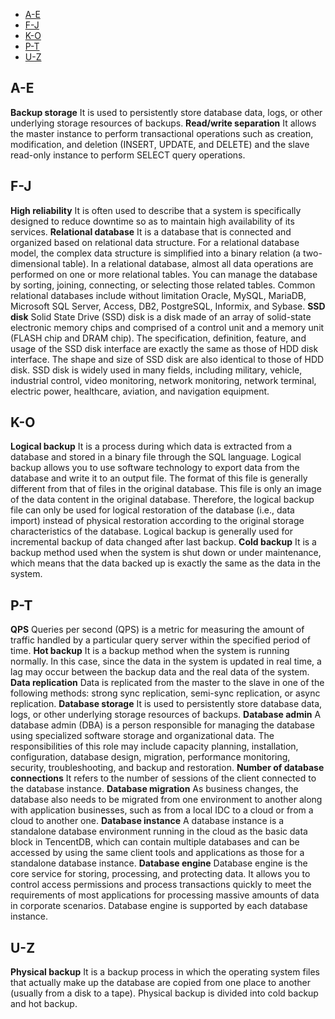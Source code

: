 <div class="tab_list">
<ul>
    <li><a href="#A-E">A-E</a></li>
    <li><a href="#F-J">F-J</a></li>
    <li><a href="#K-O">K-O</a></li>
    <li><a href="#P-T">P-T</a></li>
    <li><a href="#U-Z">U-Z</a></li>
</ul>
</div>

<span id="A-E"></span>
## A-E 
**Backup storage**
It is used to persistently store database data, logs, or other underlying storage resources of backups.
**Read/write separation**
It allows the master instance to perform transactional operations such as creation, modification, and deletion (INSERT, UPDATE, and DELETE) and the slave read-only instance to perform SELECT query operations.

<span id="F-J"></span>
## F-J 
**High reliability**
It is often used to describe that a system is specifically designed to reduce downtime so as to maintain high availability of its services.
**Relational database**
It is a database that is connected and organized based on relational data structure. For a relational database model, the complex data structure is simplified into a binary relation (a two-dimensional table). In a relational database, almost all data operations are performed on one or more relational tables. You can manage the database by sorting, joining, connecting, or selecting those related tables. Common relational databases include without limitation Oracle, MySQL, MariaDB, Microsoft SQL Server, Access, DB2, PostgreSQL, Informix, and Sybase.
**SSD disk**
Solid State Drive (SSD) disk is a disk made of an array of solid-state electronic memory chips and comprised of a control unit and a memory unit (FLASH chip and DRAM chip). The specification, definition, feature, and usage of the SSD disk interface are exactly the same as those of HDD disk interface. The shape and size of SSD disk are also identical to those of HDD disk. SSD disk is widely used in many fields, including military, vehicle, industrial control, video monitoring, network monitoring, network terminal, electric power, healthcare, aviation, and navigation equipment.

<span id="K-O"></span>
## K-O 
**Logical backup**
It is a process during which data is extracted from a database and stored in a binary file through the SQL language. Logical backup allows you to use software technology to export data from the database and write it to an output file. The format of this file is generally different from that of files in the original database. This file is only an image of the data content in the original database. Therefore, the logical backup file can only be used for logical restoration of the database (i.e., data import) instead of physical restoration according to the original storage characteristics of the database. Logical backup is generally used for incremental backup of data changed after last backup.
**Cold backup**
It is a backup method used when the system is shut down or under maintenance, which means that the data backed up is exactly the same as the data in the system.

<span id="P-T"></span>
## P-T 
**QPS**
Queries per second (QPS) is a metric for measuring the amount of traffic handled by a particular query server within the specified period of time. 
**Hot backup**
It is a backup method when the system is running normally. In this case, since the data in the system is updated in real time, a lag may occur between the backup data and the real data of the system.
**Data replication**
Data is replicated from the master to the slave in one of the following methods: strong sync replication, semi-sync replication, or async replication.
**Database storage**
It is used to persistently store database data, logs, or other underlying storage resources of backups.
**Database admin**
A database admin (DBA) is a person responsible for managing the database using specialized software storage and organizational data. The responsibilities of this role may include capacity planning, installation, configuration, database design, migration, performance monitoring, security, troubleshooting, and backup and restoration.
**Number of database connections**
It refers to the number of sessions of the client connected to the database instance.
**Database migration**
As business changes, the database also needs to be migrated from one environment to another along with application businesses, such as from a local IDC to a cloud or from a cloud to another one.
**Database instance**
A database instance is a standalone database environment running in the cloud as the basic data block in TencentDB, which can contain multiple databases and can be accessed by using the same client tools and applications as those for a standalone database instance.
**Database engine**
Database engine is the core service for storing, processing, and protecting data. It allows you to control access permissions and process transactions quickly to meet the requirements of most applications for processing massive amounts of data in corporate scenarios. Database engine is supported by each database instance.

<span id="U-Z"></span>
## U-Z
**Physical backup**
It is a backup process in which the operating system files that actually make up the database are copied from one place to another (usually from a disk to a tape). Physical backup is divided into cold backup and hot backup.
